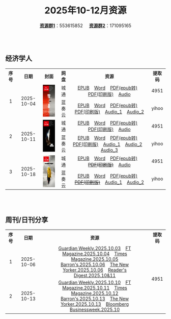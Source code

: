 <div align="center">

# 2025年10-12月资源

[**资源群1**](https://qm.qq.com/q/p2QRKKD9oA)：553615852 &nbsp;&nbsp;&nbsp;&nbsp;[**资源群2**](https://qm.qq.com/q/XNwz6qD0IO)：171095165

</div>
<br>
<br>

## 经济学人

<table align="center">
        <tr>
            <th align="center">序号</th>
            <th align="center">日期</th>
            <th align="center">封面</th>
            <th align="center">网盘</th>
            <th align="center">资源</th>
            <th align="center">提取码</th>
        </tr>
        <tr>
            <td rowspan="2" align="center">1</td>
            <td rowspan="2" align="center">2025-10-04</td>
            <td rowspan="2" align="center">
                <img src="https://raw.githubusercontent.com/yihoowong/yihoo/refs/heads/main/asset/images/20251004_DE_EU.webp" width="75" height="100">
            </td>
            <td align="center">城通</td>
            <td align="center">
                <a href="https://url12.ctfile.com/f/47748612-8445110757-6be8e1">EPUB</a>&nbsp;&nbsp;&nbsp;
                <a href="https://url12.ctfile.com/f/47748612-8445110748-dda2c7">Word</a>&nbsp;&nbsp;&nbsp;
                <a href="https://url12.ctfile.com/f/47748612-8445110766-929a11">PDF(epub转)</a>&nbsp;&nbsp;&nbsp;
                <a href="https://url12.ctfile.com/f/47748612-8445377611-c0dcdc">PDF(印刷版)</a>&nbsp;&nbsp;&nbsp;
                <a href="https://url12.ctfile.com/f/47748612-8445110743-488a9d">Audio</a>
            </td>
            <td align="center">4951</td>
        </tr>
        <tr>
            <td align="center">蓝奏云</td>
            <td align="center">
                <a href="https://yihoo.lanzouo.com/i6qAs37kiimj">EPUB</a>&nbsp;&nbsp;&nbsp;
                <a href="https://yihoo.lanzouo.com/imYoC37kiivi">Word</a>&nbsp;&nbsp;&nbsp;
                <a href="https://yihoo.lanzouo.com/idl5H37kijad">PDF(epub转)</a>&nbsp;&nbsp;&nbsp;
                <a href="https://yihoo.lanzouo.com/izARu37lxswf">PDF(印刷版)</a>&nbsp;&nbsp;&nbsp;
                <a href="https://yihoo.lanzouo.com/i3uZT37kiiah">Audio_1</a>&nbsp;&nbsp;&nbsp;
                <a href="https://yihoo.lanzouo.com/i9rcj37kie0d">Audio_2</a>
            </td>
            <td align="center">yihoo</td>
        </tr>
        <tr>
            <td rowspan="2" align="center">2</td>
            <td rowspan="2" align="center">2025-10-11</td>
            <td rowspan="2" align="center">
                <img src="https://raw.githubusercontent.com/yihoowong/yihoo/refs/heads/main/asset/images/20251011_DE_EU.webp" width="75" height="100">
            </td>
            <td align="center">城通</td>
            <td align="center">
                <a href="https://url12.ctfile.com/f/47748612-8449530372-86f901">EPUB</a>&nbsp;&nbsp;&nbsp;
                <a href="https://url12.ctfile.com/f/47748612-8449530341-5ebd04">Word</a>&nbsp;&nbsp;&nbsp;
                <a href="https://url12.ctfile.com/f/47748612-8449530430-2e77b8">PDF(epub转)</a>&nbsp;&nbsp;&nbsp;
                <a href="https://url12.ctfile.com/f/47748612-8450198403-0e86ed">PDF(印刷版)</a>&nbsp;&nbsp;&nbsp;
                <a href="https://url12.ctfile.com/f/47748612-8449530299-072394">Audio</a>
            </td>
            <td align="center">4951</td>
        </tr>
        <tr>
            <td align="center">蓝奏云</td>
            <td align="center">
                <a href="https://yihoo.lanzouo.com/itQ9t381wcif">EPUB</a>&nbsp;&nbsp;&nbsp;
                <a href="https://yihoo.lanzouo.com/ixFTx381wcpc">Word</a>&nbsp;&nbsp;&nbsp;
                <a href="https://yihoo.lanzouo.com/i6TyH381wcyb">PDF(epub转)</a>&nbsp;&nbsp;&nbsp;
                <a href="https://yihoo.lanzouo.com/iB2iA384wvla">PDF(印刷版)</a>&nbsp;&nbsp;&nbsp;
                <a href="https://yihoo.lanzouo.com/inMec381wc6d">Audio_1</a>&nbsp;&nbsp;&nbsp;
                <a href="https://yihoo.lanzouo.com/iYXvB381w3wf">Audio_2</a>&nbsp;&nbsp;&nbsp;
                <a href="https://yihoo.lanzouo.com/iJRBH381vsob">Audio_3</a>
            </td>
            <td align="center">yihoo</td>
        </tr>
        <tr>
            <td rowspan="2" align="center">3</td>
            <td rowspan="2" align="center">2025-10-18</td>
            <td rowspan="2" align="center">
                <img src="https://raw.githubusercontent.com/yihoowong/yihoo/refs/heads/main/asset/images/20251018_DE_EU.webp" width="75" height="100">
            </td>
            <td align="center">城通</td>
            <td align="center">
                <a href="https://url12.ctfile.com/f/47748612-8453401613-5fba54">EPUB</a>&nbsp;&nbsp;&nbsp;
                <a href="https://url12.ctfile.com/f/47748612-8453404516-b3b2c6">Word</a>&nbsp;&nbsp;&nbsp;
                <a href="https://url12.ctfile.com/f/47748612-8453401647-7a0c8f">PDF(epub转)</a>&nbsp;&nbsp;&nbsp;
                <s><a href="">PDF(印刷版)</a></s>&nbsp;&nbsp;&nbsp;
                <a href="https://url12.ctfile.com/f/47748612-8453406012-b5ce2f">Audio</a>
            </td>
            <td align="center">4951</td>
        </tr>
        <tr>
            <td align="center">蓝奏云</td>
            <td align="center">
                <a href="https://yihoo.lanzouo.com/iffLP38mq7kh">EPUB</a>&nbsp;&nbsp;&nbsp;
                <a href="https://yihoo.lanzouo.com/i8KUT38mq9dc">Word</a>&nbsp;&nbsp;&nbsp;
                <a href="https://yihoo.lanzouo.com/io73n38mqcsf">PDF(epub转)</a>&nbsp;&nbsp;&nbsp;
                <s><a href="">PDF(印刷版)</a></s>&nbsp;&nbsp;&nbsp;
                <a href="https://yihoo.lanzouo.com/iBhor38mq5pa">Audio_1</a>&nbsp;&nbsp;&nbsp;
                <a href="https://yihoo.lanzouo.com/i7WwX38mpkfe">Audio_2</a>
            </td>
            <td align="center">yihoo</td>
        </tr>
</table>

<br>
<br>

## 周刊/日刊分享
<table align="center">
        <tr>
            <th align="center">序号</th>
            <th align="center">日期</th>
            <th align="center">资源</th>
            <th align="center">提取码</th>
        </tr>
        <tr>
            <td align="center">1</td>
            <td align="center">2025-10-06</td>
            <td align="center">
                <a href="https://url12.ctfile.com/f/47748612-8446734753-a71227">Guardian Weekly.2025.10.03</a>&nbsp;&nbsp;&nbsp;
                <a href="https://url12.ctfile.com/f/47748612-8446734746-0a970a">FT Magazine.2025.10.04</a>&nbsp;&nbsp;&nbsp;
                <a href="https://url12.ctfile.com/f/47748612-8446734957-bf68e3">Times Magazine.2025.10.05</a><br>
                <a href="https://url12.ctfile.com/f/47748612-8446734698-7966cc">Barron's.2025.10.06</a>&nbsp;&nbsp;&nbsp;
                <a href="https://url12.ctfile.com/f/47748612-8446734923-3b6eec">The New Yorker.2025.10.06</a>&nbsp;&nbsp;&nbsp;
                <a href="https://url12.ctfile.com/f/47748612-8446734877-a92748">Reader's Digest.2025.10&11</a>
            </td>
            <td align="center" rowspan="20">4951</td>
        </tr>
        <tr>
            <td align="center">2</td>
            <td align="center">2025-10-13</td>
            <td align="center">
                <a href="https://url12.ctfile.com/f/47748612-8451296311-3ed687">Guardian Weekly.2025.10.10</a>&nbsp;&nbsp;&nbsp;
                <a href="https://url12.ctfile.com/f/47748612-8451295905-77b59b">FT Magazine.2025.10.11</a>&nbsp;&nbsp;&nbsp;
                <a href="https://url12.ctfile.com/f/47748612-8451297163-336fe4">Times Magazine.2025.10.12</a><br>
                <a href="https://url12.ctfile.com/f/47748612-8451293162-4f88c9">Barron's.2025.10.13</a>&nbsp;&nbsp;&nbsp;
                <a href="https://url12.ctfile.com/f/47748612-8451296716-92047d">The New Yorker.2025.10.13</a>&nbsp;&nbsp;&nbsp;
                <a href="https://url12.ctfile.com/f/47748612-8451294876-1bc4a5">Bloomberg Businessweek.2025.10</a>
            </td>
        </tr>
</table>
